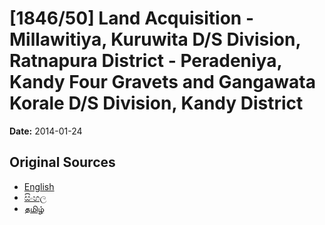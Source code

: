 # [1846/50] Land Acquisition - Millawitiya, Kuruwita D/S Division, Ratnapura District - Peradeniya, Kandy Four Gravets and Gangawata Korale D/S Division, Kandy District

**Date:** 2014-01-24

## Original Sources

- [English](https://documents.gov.lk/view/extra-gazettes/2014/1/1846-50_E.pdf)
- [සිංහල](https://documents.gov.lk/view/extra-gazettes/2014/1/1846-50_S.pdf)
- [தமிழ்](https://documents.gov.lk/view/extra-gazettes/2014/1/1846-50_T.pdf)
